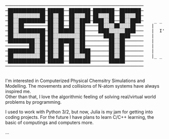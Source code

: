 
<pre> 
────────────────────────────────────────────────────
─██████████████─██████──████████─████████──████████─
─██░░░░░░░░░░██─██░░██──██░░░░██─██░░░░██──██░░░░██─
─██░░██████████─██░░██──██░░████─████░░██──██░░████─    _ _ _ _ _ _ _ _ _ _ _ _ _ _ _ _ _ _ _ _ _ _ 
─██░░██─────────██░░██──██░░██─────██░░░░██░░░░██───   |                                           |
─██░░██████████─██░░██████░░██─────████░░░░░░████───   |  I'm, Sepehr, here to ...                 |
─██░░░░░░░░░░██─██░░░░░░░░░░██───────████░░████─────   |    Simulate to see the unseens,           |
─██████████░░██─██░░██████░░██─────────██░░██───────   |      Model to make my mind real,          |
─────────██░░██─██░░██──██░░██─────────██░░██───────   |        Program to be think in 0 && 1s,    |
─██████████░░██─██░░██──██░░████───────██░░██───────   |          And to Live to be in the moment. |
─██░░░░░░░░░░██─██░░██──██░░░░██───────██░░██───────   |_ _ _ _ _ _ _ _ _ _ _ _ _ _ _ _ _ _ _ _ _ _|
─██████████████─██████──████████───────██████───────
────────────────────────────────────────────────────<br>
</pre>
I'm interested in Computerized Physical Chemsitry Simulations and Modelling. The movements and collisions of N-atom systems have always inspired me.<br>
Other than that, I love the algorithmic feeling of solving real/virtual world problems by programming.<br>

I used to work with Python 3/2, but now, Julia is my jam for getting into coding projects. For the future I have plans to learn C/C++ learning, the basic of computings and computers more.<br>

...


